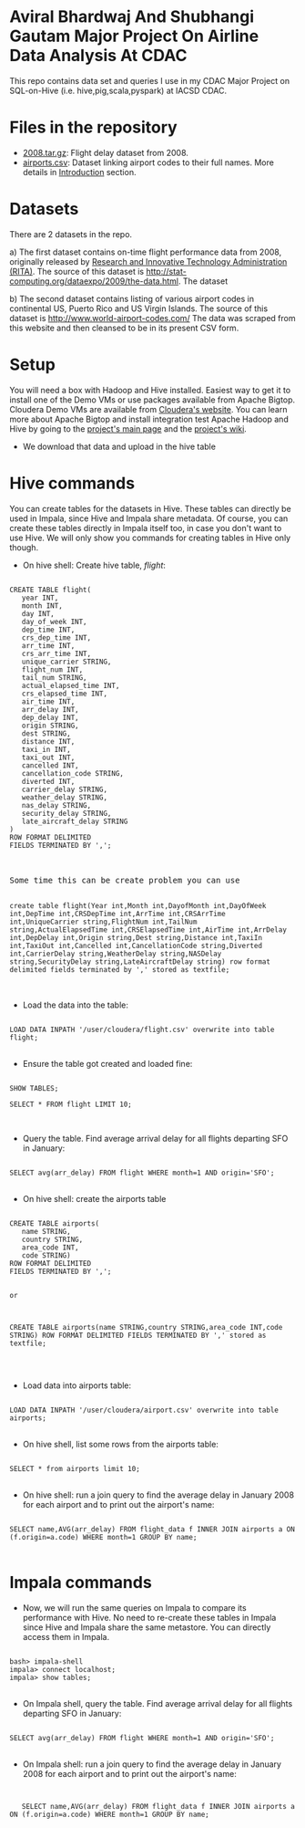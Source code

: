 Aviral Bhardwaj And Shubhangi Gautam Major Project On Airline Data Analysis At CDAC
=============

This repo contains data set and queries I use in my CDAC Major Project on SQL-on-Hive (i.e.  hive,pig,scala,pyspark) at IACSD CDAC. 

Files in the repository
=======================
* [2008.tar.gz](http://stat-computing.org/dataexpo/2009/2008.csv.bz2): Flight delay dataset from 2008.
* [airports.csv](https://github.com/aviralb/cdacproject/blob/master/airport.csv): Dataset linking airport codes to their full names. More details in [Introduction](http://stat-computing.org/dataexpo/2009/) section.


Datasets
========
There are 2 datasets in the repo.

a) The first dataset contains on-time flight performance data from 2008, originally released by [Research and Innovative Technology Administration (RITA)](http://www.transtats.bts.gov/Fields.asp?Table_ID=236). The source of this dataset is http://stat-computing.org/dataexpo/2009/the-data.html. The dataset 

b) The second dataset contains listing of various airport codes in continental US, Puerto Rico and US Virgin Islands. The source of this dataset is http://www.world-airport-codes.com/ The data was scraped from this website and then cleansed to be in its present CSV form.

Setup
=====

You will need a box with Hadoop and Hive installed. Easiest way to get it to install one of the Demo VMs or use packages available from Apache Bigtop. Cloudera Demo VMs are available from [Cloudera's website](https://ccp.cloudera.com/display/SUPPORT/Cloudera+QuickStart+VM). You can learn more about Apache Bigtop and install integration test Apache Hadoop and Hive by going to the [project's main page](bigtop.apache.org) and the [project's wiki](https://cwiki.apache.org/confluence/display/BIGTOP/Index).
* We download that data and upload in the hive table


Hive commands
=============
You can create tables for the datasets in Hive. These tables can directly be used in Impala, since Hive and Impala share metadata. Of course, you can create these tables directly in Impala itself too, in case you don't want to use Hive. We will only show you commands for creating tables in Hive only though.

* On hive shell: Create hive table, *flight*:

<pre>
<code>
CREATE TABLE flight(
   year INT,
   month INT,
   day INT,
   day_of_week INT,
   dep_time INT,
   crs_dep_time INT,
   arr_time INT,
   crs_arr_time INT,
   unique_carrier STRING,
   flight_num INT,
   tail_num STRING,
   actual_elapsed_time INT,
   crs_elapsed_time INT,
   air_time INT,
   arr_delay INT,
   dep_delay INT,
   origin STRING,
   dest STRING,
   distance INT,
   taxi_in INT,
   taxi_out INT,
   cancelled INT,
   cancellation_code STRING,
   diverted INT,
   carrier_delay STRING,
   weather_delay STRING,
   nas_delay STRING,
   security_delay STRING,
   late_aircraft_delay STRING
)
ROW FORMAT DELIMITED
FIELDS TERMINATED BY ',';
</code>
</pre>
<pre>

Some time this can be create problem you can use 

<code>
create table flight(Year int,Month int,DayofMonth int,DayOfWeek int,DepTime int,CRSDepTime int,ArrTime int,CRSArrTime int,UniqueCarrier string,FlightNum int,TailNum string,ActualElapsedTime int,CRSElapsedTime int,AirTime int,ArrDelay int,DepDelay int,Origin string,Dest string,Distance int,TaxiIn int,TaxiOut int,Cancelled int,CancellationCode string,Diverted int,CarrierDelay string,WeatherDelay string,NASDelay string,SecurityDelay string,LateAircraftDelay string) row format delimited fields terminated by ',' stored as textfile; 
</code>

</pre>

* Load the data into the table:

<pre>
<code>
LOAD DATA INPATH '/user/cloudera/flight.csv' overwrite into table flight;
</code>
</pre>

* Ensure the table got created and loaded fine:

<pre>
<code>
SHOW TABLES;

SELECT * FROM flight LIMIT 10; 

</code>
</pre>

* Query the table. Find average arrival delay for all flights departing SFO in January:

<pre>
<code>
SELECT avg(arr_delay) FROM flight WHERE month=1 AND origin='SFO';
</code>
</pre>

* On hive shell: create the airports table

<pre>
<code>
CREATE TABLE airports(
   name STRING,
   country STRING,
   area_code INT,
   code STRING)
ROW FORMAT DELIMITED
FIELDS TERMINATED BY ',';


or 



CREATE TABLE airports(name STRING,country STRING,area_code INT,code STRING) ROW FORMAT DELIMITED FIELDS TERMINATED BY ',' stored as textfile;


</code>
</pre>

* Load data into airports table:

<pre>
<code>
LOAD DATA INPATH '/user/cloudera/airport.csv' overwrite into table airports;
</code>
</pre>

* On hive shell, list some rows from the airports table:

<pre>
<code>
SELECT * from airports limit 10;
</code>
</pre>

* On hive shell: run a join query to find the average delay in January 2008 for each airport and to print out the airport's name:

<pre>
<code>
SELECT name,AVG(arr_delay) FROM flight_data f INNER JOIN airports a ON (f.origin=a.code) WHERE month=1 GROUP BY name;
</code>
</pre>

Impala commands
===============

* Now, we will run the same queries on Impala to compare its performance with Hive. No need to re-create these tables in Impala since Hive and Impala share the same metastore. You can directly access them in Impala.

<pre>
<code>
bash> impala-shell
impala> connect localhost;
impala> show tables;
</code>
</pre>

* On Impala shell, query the table. Find average arrival delay for all flights departing SFO in January:

<pre>
<code>
SELECT avg(arr_delay) FROM flight WHERE month=1 AND origin='SFO';
</code>
</pre>

* On Impala shell: run a join query to find the average delay in January 2008 for each airport and to print out the airport's name:

<pre>
<code>

   SELECT name,AVG(arr_delay) FROM flight_data f INNER JOIN airports a ON (f.origin=a.code) WHERE month=1 GROUP BY name;
</code>
</pre>
